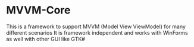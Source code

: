 MVVM-Core
============
 
This is a framework to support MVVM (Model View ViewModel) for many different scenarios
It is framework independent and works with WinForms as well with other GUI like GTK#



 
 

